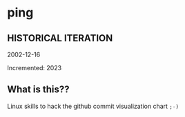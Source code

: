 # ping

## HISTORICAL ITERATION
2002-12-16

Incremented: 2023

## What is this?? 
Linux skills to hack the github commit visualization chart `;-)`
